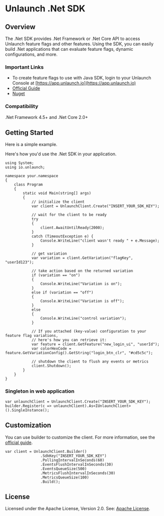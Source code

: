 # Unlaunch .Net SDK

## Overview
The .Net SDK provides .Net Framework or .Net Core API to access Unlaunch feature flags and other features. Using the SDK, you can
 easily build .Net applications that can evaluate feature flags, dynamic configurations, and more.

### Important Links

- To create feature flags to use with Java SDK, login to your Unlaunch Console at [https://app.unlaunch.io](https://app.unlaunch.io)
- [Official Guide](https://github.com/unlaunch/dotnet-sdk)
- [Nuget](https://www.nuget.org/packages/unlaunch)

### Compatibility
.Net Framework 4.5+ and .Net Core 2.0+

## Getting Started
Here is a simple example. 

Here's how you'd use the .Net SDK in your application.

```
using System;
using io.unlaunch;

namespace your.namespace
{
    class Program
    {
        static void Main(string[] args)
        {
            // initialize the client
            var client = UnlaunchClient.Create("INSERT_YOUR_SDK_KEY");

            // wait for the client to be ready
            try
            {
                client.AwaitUntilReady(2000);
            }
            catch (TimeoutException e) {
                Console.WriteLine("client wasn't ready " + e.Message);
            }
            
            // get variation
            var variation = client.GetVariation("flagKey", "userId123");

            // take action based on the returned variation
            if (variation == "on")
            {
                Console.WriteLine("Variation is on");
            }
            else if (variation == "off")
            {
                Console.WriteLine("Variation is off");
            }
            else
            {
                Console.WriteLine("control variation");
            }

            // If you attached (key-value) configuration to your feature flag variations, 
            // here's how you can retrieve it:
            var feature = client.GetFeature("new_login_ui", "userId");
            var colorHexCode = feature.GetVariationConfig().GetString("login_btn_clr", "#cd5c5c");

            // shutdown the client to flush any events or metrics 
            client.Shutdown();
        }
    }
}
```

### Singleton in web application
```
var unlaunchClient = UnlaunchClient.Create("INSERT_YOUR_SDK_KEY");
builder.Register(c => unlaunchClient).As<IUnlaunchClient>().SingleInstance();
```            

## Customization

You can use builder to customize the client. For more information, see the [official guide](https://docs.unlaunch.io/docs/sdks/dotnet-sdk).

```
var client = UnlaunchClient.Builder()
                .SdkKey("INSERT_YOUR_SDK_KEY")
                .PollingIntervalInSeconds(60)
                .EventsFlushIntervalInSeconds(30)
                .EventsQueueSize(500)
                .MetricsFlushIntervalInSeconds(30)
                .MetricsQueueSize(100)
                .Build();
```

## License
Licensed under the Apache License, Version 2.0. See: [Apache License](LICENSE.md).
